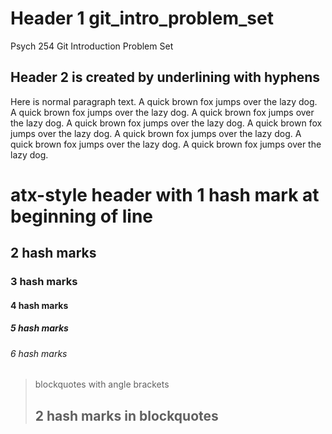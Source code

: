 Header 1 git_intro_problem_set
=============================

Psych 254 Git Introduction Problem Set

Header 2 is created by underlining with hyphens
-----------------------------------------------

Here is normal paragraph text. A quick brown fox jumps over the lazy dog. A quick brown fox jumps over the lazy dog. A quick brown fox jumps over the lazy dog. A quick brown fox jumps over the lazy dog. A quick brown fox jumps over the lazy dog. A quick brown fox jumps over the lazy dog. A quick brown fox jumps over the lazy dog. A quick brown fox jumps over the lazy dog.

# atx-style header with 1 hash mark at beginning of line
## 2 hash marks
### 3 hash marks
#### 4 hash marks
##### 5 hash marks
###### 6 hash marks

> blockquotes with angle brackets
>
> ## 2 hash marks in blockquotes
>